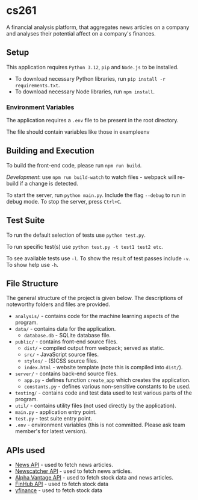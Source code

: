 # cs261
A financial analysis platform, that aggregates news articles on a company and analyses their potential affect on a company's finances.

## Setup
This application requires `Python 3.12`, `pip` and `Node.js` to be installed.

- To download necessary Python libraries, run `pip install -r requirements.txt`.
- To download necessary Node libraries, run `npm install`.

### Environment Variables

The application requires a `.env` file to be present in the root directory.

The file should contain variables like those in exampleenv

## Building and Execution
To build the front-end code, please run `npm run build`.

*Development*: use `npm run build-watch` to watch files - webpack will re-build if a change is detected.

To start the server, run `python main.py`. Include the flag `--debug` to run in debug mode.
To stop the server, press `Ctrl+C`.

## Test Suite
To run the default selection of tests use `python test.py`.

To run specific test(s) use `python test.py -t test1 test2 etc`.

To see available tests use `-l`. To show the result of test passes include `-v`. To show help use `-h`.

## File Structure
The general structure of the project is given below. The descriptions of noteworthy folders and files are provided.

- `analysis/` - contains code for the machine learning aspects of the program.
- `data/` - contains data for the application.
  - `database.db` - SQLite database file.
- `public/` - contains front-end source files.
  - `dist/` - compiled output from webpack; served as static.
  - `src/` - JavaScript source files.
  - `styles/` - (S)CSS source files.
  - `index.html` - website template (note this is compiled into `dist/`).
- `server/` - contains back-end source files.
  - `app.py` - defines function `create_app` which creates the application.
  - `constants.py` - defines various non-sensitive constants to be used.
- `testing/` - contains code and test data used to test various parts of the program.
- `util/` - contains utility files (not used directly by the application).
- `main.py` - application entry point.
- `test.py` - test suite entry point.
- `.env` - environment variables (this is not committed. Please ask team member's for latest version).

## APIs used

- [News API](https://newsapi.org/) - used to fetch news articles.
- [Newscatcher API](https://newscatcherapi.com/) - used to fetch news articles.
- [Alpha Vantage API](https://www.alphavantage.co/) - used to fetch stock data and news articles.
- [FinHub API](https://finnhub.io/) - used to fetch stock data
- [yfinance](https://pypi.org/project/yfinance/) - used to fetch stock data
